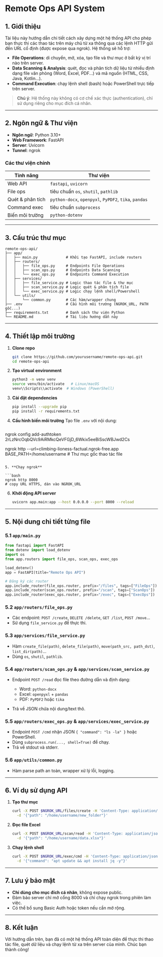 # Remote Ops API System

## 1. Giới thiệu

Tài liệu này hướng dẫn chi tiết cách xây dựng một hệ thống API cho phép bạn thực thi các thao tác trên máy chủ từ xa thông qua các lệnh HTTP gửi đến URL cố định (được expose qua ngrok). Hệ thống sẽ hỗ trợ:

* **File Operations**: di chuyển, mở, xóa, tạo file và thư mục ở bất kỳ vị trí nào trên server.
* **Data Scanning & Analysis**: quét, đọc và phân tích dữ liệu từ nhiều định dạng file văn phòng (Word, Excel, PDF...) và mã nguồn (HTML, CSS, Java, Kotlin...).
* **Command Execution**: chạy lệnh shell (bash) hoặc PowerShell trực tiếp trên server.

> **Chú ý**: Hệ thống này không có cơ chế xác thực (authentication), chỉ sử dụng riêng cho mục đích cá nhân.

---

## 2. Ngôn ngữ & Thư viện

* **Ngôn ngữ**: Python 3.10+
* **Web Framework**: FastAPI
* **Server**: Uvicorn
* **Tunnel**: ngrok

### Các thư viện chính

| Tính năng        | Thư viện                                              |
| ---------------- | ----------------------------------------------------- |
| Web API          | `fastapi`, `uvicorn`                                  |
| File ops         | tiêu chuẩn `os`, `shutil`, `pathlib`                  |
| Quét & phân tích | `python-docx`, `openpyxl`, `PyPDF2`, `tika`, `pandas` |
| Command exec     | tiêu chuẩn `subprocess`                               |
| Biến môi trường  | `python-dotenv`                                       |

---

## 3. Cấu trúc thư mục

```text
remote-ops-api/
├── app/
│   ├── main.py             # Khởi tạo FastAPI, include routers
│   ├── routers/
│   │   ├── file_ops.py     # Endpoints File Operations
│   │   ├── scan_ops.py     # Endpoints Data Scanning
│   │   └── exec_ops.py     # Endpoints Command Execution
│   ├── services/
│   │   ├── file_service.py # Logic thao tác file & thư mục
│   │   ├── scan_service.py # Logic quét & phân tích file
│   │   └── exec_service.py # Logic chạy lệnh shell/Powershell
│   └── utils/
│       └── common.py       # Các hàm/wrapper chung
├── .env                    # Cấu hình môi trường (NGROK_URL, PATH gốc...)
├── requirements.txt        # Danh sách thư viện Python
└── README.md               # Tài liệu hướng dẫn này
```

---

## 4. Thiết lập môi trường

1. **Clone repo**

   ```bash
   git clone https://github.com/yourusername/remote-ops-api.git
   cd remote-ops-api
   ```

2. **Tạo virtual environment**

   ```bash
   python3 -m venv venv
   source venv/bin/activate   # Linux/macOS
   venv\\Scripts\\activate  # Windows (PowerShell)
   ```

3. **Cài đặt dependencies**

   ```bash
   pip install --upgrade pip
   pip install -r requirements.txt
   ```

4. **Cấu hình biến môi trường** Tạo file `.env` với nội dung:

   ```dotenv
  ngrok config add-authtoken 2rLzNrcOqbQVc9AiRMkcQeVFGjD_6Wkix5eeBiSscWBJwd2Cs

ngrok http --url=climbing-lioness-factual.ngrok-free.app 
   BASE_PATH=/home/username        # Thư mục gốc thao tác file
   ```

5. **Chạy ngrok**

   ```bash
   ngrok http 8000
   # copy URL HTTPS, dán vào NGROK_URL
   ```

6. **Khởi động API server**

   ```bash
   uvicorn app.main:app --host 0.0.0.0 --port 8000 --reload
   ```

---

## 5. Nội dung chi tiết từng file

### 5.1 `app/main.py`

```python
from fastapi import FastAPI
from dotenv import load_dotenv
import os
from app.routers import file_ops, scan_ops, exec_ops

load_dotenv()
app = FastAPI(title="Remote Ops API")

# Đăng ký các router
app.include_router(file_ops.router, prefix="/files", tags=["FileOps"])
app.include_router(scan_ops.router, prefix="/scan", tags=["ScanOps"])
app.include_router(exec_ops.router, prefix="/exec", tags=["ExecOps"])
```

### 5.2 `app/routers/file_ops.py`

* Các endpoint: `POST /create`, `DELETE /delete`, `GET /list`, `POST /move`...
* Sử dụng `file_service.py` để thực thi.

### 5.3 `app/services/file_service.py`

* Hàm `create_file(path)`, `delete_file(path)`, `move(path_src, path_dst)`, `list_dir(path)`...
* Dùng `os`, `shutil`, `pathlib`.

### 5.4 `app/routers/scan_ops.py` & `app/services/scan_service.py`

* Endpoint `POST /read` đọc file theo đường dẫn và định dạng:

  * Word: `python-docx`
  * Excel: `openpyxl` + `pandas`
  * PDF: `PyPDF2` hoặc `tika`
* Trả về JSON chứa nội dung/text thô.

### 5.5 `app/routers/exec_ops.py` & `app/services/exec_service.py`

* Endpoint `POST /cmd` nhận JSON `{ "command": "ls -la" }` hoặc PowerShell.
* Dùng `subprocess.run(..., shell=True)` để chạy.
* Trả về stdout và stderr.

### 5.6 `app/utils/common.py`

* Hàm parse path an toàn, wrapper xử lý lỗi, logging.

---

## 6. Ví dụ sử dụng API

1. **Tạo thư mục**

   ```bash
   curl -X POST $NGROK_URL/files/create -H 'Content-Type: application/json' \
     -d '{"path": "/home/username/new_folder"}'
   ```

2. **Đọc file Excel**

   ```bash
   curl -X POST $NGROK_URL/scan/read -H 'Content-Type: application/json' \
     -d '{"path": "/home/username/data.xlsx"}'
   ```

3. **Chạy lệnh shell**

   ```bash
   curl -X POST $NGROK_URL/exec/cmd -H 'Content-Type: application/json' \
     -d '{"command": "apt update && apt install jq -y"}'
   ```

---

## 7. Lưu ý bảo mật

* **Chỉ dùng cho mục đích cá nhân**, không expose public.
* Đảm bảo server chỉ mở cổng 8000 và chỉ chạy ngrok trong phiên làm việc.
* Có thể bổ sung Basic Auth hoặc token nếu cần mở rộng.

---

## 8. Kết luận

Với hướng dẫn trên, bạn đã có một hệ thống API toàn diện để thực thi thao tác file, quét dữ liệu và chạy lệnh từ xa trên server của mình. Chúc bạn thành công!
